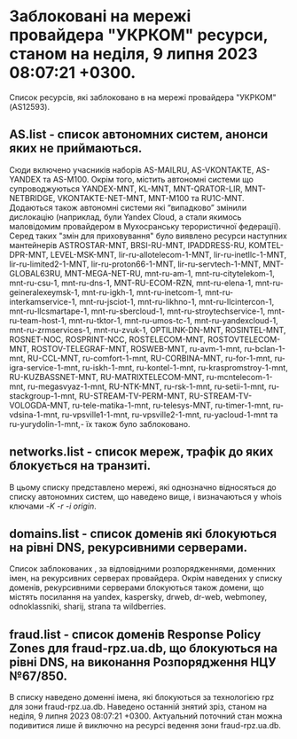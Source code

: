 # Заблоковані на мережі провайдера "УКРКОМ" ресурси, станом на неділя, 9 липня 2023 08:07:21 +0300.
Список ресурсів, які заблоковано в на мережі провайдера "УКРКОМ" (AS12593).

## <b>AS.list</b> - список автономних систем, анонси яких не приймаються.

Сюди включено учасників наборів AS-MAILRU, AS-VKONTAKTE, AS-YANDEX та
AS-M100. Окрім того, містить автономні системи що супроводжуються
YANDEX-MNT, KL-MNT, MNT-QRATOR-LIR, MNT-NETBRIDGE, VKONTAKTE-NET-MNT,
MNT-M100 та RU1C-MNT. Додаються також автономні системи які “випадково”
змінили дислокацію (наприклад, були Yandex Cloud, а стали якимось
маловідомим провайдером в Мухосранську терористичної федерації). Серед
таких "змін для приховування" було виявлено ресурси наступних мантейнерів
ASTROSTAR-MNT, BRSI-RU-MNT, IPADDRESS-RU, KOMTEL-DPR-MNT, LEVEL-MSK-MNT,
lir-ru-allotelecom-1-MNT, lir-ru-inetllc-1-MNT, lir-ru-limited2-1-MNT,
lir-ru-proton66-1-MNT, lir-ru-servtech-1-MNT, MNT-GLOBAL63RU,
MNT-MEGA-NET-RU, mnt-ru-am-1, mnt-ru-citytelekom-1, mnt-ru-csu-1,
mnt-ru-dns-1, MNT-RU-ECOM-RZN, mnt-ru-elena-1, mnt-ru-geineralexeymsk-1,
mnt-ru-igkh-1, mnt-ru-inetcom-1, mnt-ru-interkamservice-1,
mnt-ru-jsciot-1, mnt-ru-likhno-1, mnt-ru-llcintercon-1,
mnt-ru-llcsmartape-1, mnt-ru-sbercloud-1, mnt-ru-stroytechservice-1,
mnt-ru-team-host-1, mnt-ru-tktor-1, mnt-ru-umos-tc-1,
mnt-ru-yandexcloud-1, mnt-ru-zrmservices-1, mnt-ru-zvuk-1,
OPTILINK-DN-MNT, ROSINTEL-MNT, ROSNET-NOC, ROSPRINT-NCC, ROSTELECOM-MNT,
ROSTOVTELECOM-MNT, ROSTOV-TELEGRAF-MNT, ROSWEB-MNT, ru-avm-1-mnt,
ru-bclan-1-mnt, RU-CCL-MNT, ru-comfort-1-mnt, RU-CORBINA-MNT,
ru-for-1-mnt, ru-igra-service-1-mnt, ru-iskh-1-mnt, ru-kontel-1-mnt,
ru-kraspromstroy-1-mnt, RU-KUZBASSNET-MNT, RU-MATRIXTELECOM-MNT,
ru-mcntelecom-1-mnt, ru-megasvyaz-1-mnt, RU-NTK-MNT, ru-rsk-1-mnt,
ru-setii-1-mnt, ru-stackgroup-1-mnt, RU-STREAM-TV-PERM-MNT,
RU-STREAM-TV-VOLOGDA-MNT, ru-tele-matika-1-mnt, ru-telesys-MNT,
ru-timer-1-mnt, ru-vdsina-1-mnt, ru-vpsville1-1-mnt, ru-vpsville2-1-mnt,
ru-yacloud-1-mnt та ru-yurydolin-1-mnt,- їх також було заблоковано.

## <b>networks.list</b> - cписок мереж, трафік до яких блокується на транзиті.

В цьому списку представлено мережі, які однозначно відносяться до списку
автономних систем, що наведено вище, і визначаються у whois ключами _-K
-r -i origin_.

## <b>domains.list</b> - список доменів які блокуються на рівні DNS, рекурсивними серверами. 

Список заблокованих , за відповідними розпорядженнями, доменних імен, на
рекурсивних серверах провайдера. Окрім наведених у списку доменів, 
рекурсивними серверами блокуються також домени, що містять посилання на
yandex, kaspersky, drweb, dr-web, webmoney, odnoklassniki, sharij, strana
та wildberries.

## <b>fraud.list</b> - список доменів Response Policy Zones для fraud-rpz.ua.db, що блокуються на рівні DNS, на виконання Розпорядження НЦУ №67/850.

В списку наведено доменні імена, які блокуються за технологією rpz для
зони fraud-rpz.ua.db.
Наведено останній знятий зріз, станом на неділя, 9 липня 2023 08:07:21 +0300.
Актуальний поточний стан можна подивитися лише й виключно на ресурсі
ведення зони fraud-rpz.ua.db.
